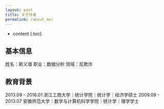 ```yaml
---
layout: post
title: 关于作者
permalink: /about_me/
---
```


* content
{:toc}

## 基本信息
姓名：斯义谱
职业：数据分析
领域：反欺诈


## 教育背景
2013.09 - 2016.01       浙江工商大学｜统计学院｜统计学｜经济学硕士
2009.09 - 2013.07       安徽师范大学｜数学与计算机科学学院｜统计学｜理学学士


